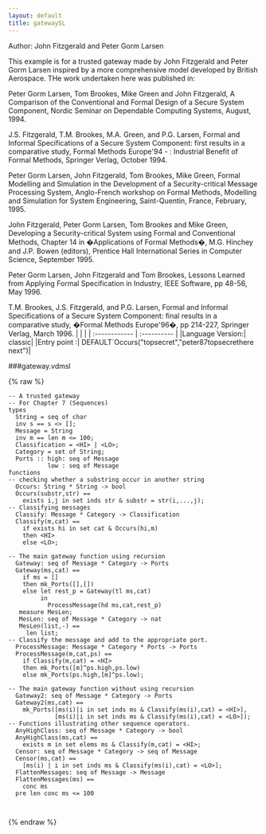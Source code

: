 ```yaml
---
layout: default
title: gatewaySL
---
```


Author: John Fitzgerald and Peter Gorm Larsen


This example is for a trusted gateway made by John Fitzgerald and 
Peter Gorm Larsen inspired by a more comprehensive model developed
by British Aerospace. THe work undertaken here was published in:

Peter Gorm Larsen, Tom Brookes, Mike Green and John Fitzgerald, 
A Comparison of the Conventional and Formal Design of a Secure System 
Component, Nordic Seminar on Dependable Computing Systems, August, 1994.

J.S. Fitzgerald, T.M. Brookes, M.A. Green, and P.G. Larsen, Formal 
and Informal Specifications of a Secure System Component: first results 
in a comparative study, Formal Methods Europe'94 - : Industrial Benefit
of Formal Methods, Springer Verlag, October 1994.

Peter Gorm Larsen, John Fitzgerald, Tom Brookes, Mike Green, Formal 
Modelling and Simulation in the Development of a Security-critical 
Message Processing System, Anglo-French workshop on Formal Methods, 
Modelling and Simulation for System Engineering, Saint-Quentin, 
France, February, 1995.

John Fitzgerald, Peter Gorm Larsen, Tom Brookes and Mike Green, 
Developing a Security-critical System using Formal and Conventional 
Methods, Chapter 14 in �Applications of Formal Methods�, M.G. Hinchey 
and J.P. Bowen (editors), Prentice Hall International Series in 
Computer Science, September 1995.

Peter Gorm Larsen, John Fitzgerald and Tom Brookes, Lessons Learned 
from Applying Formal Specification in Industry, IEEE Software, 
pp 48-56, May 1996.

T.M. Brookes, J.S. Fitzgerald, and P.G. Larsen, Formal and Informal 
Specifications of a Secure System Component: final results in a 
comparative study, �Formal Methods Europe'96�, pp 214-227, Springer 
Verlag, March 1996.
|  |           |
| :------------ | :---------- |
|Language Version:| classic|
|Entry point     :| DEFAULT`Occurs("topsecret","peter87topsecrethere next")|


###gateway.vdmsl

{% raw %}
~~~
-- A trusted gateway-- For Chapter 7 (Sequences)
types
  String = seq of char  inv s == s <> [];  
  Message = String  inv m == len m <= 100;
  Classification = <HI> | <LO>;
  Category = set of String;
  Ports :: high: seq of Message           low : seq of Message
functions
-- checking whether a substring occur in another string
  Occurs: String * String -> bool  Occurs(substr,str) ==    exists i,j in set inds str & substr = str(i,...,j);
-- Classifying messages
  Classify: Message * Category -> Classification  Classify(m,cat) ==    if exists hi in set cat & Occurs(hi,m)    then <HI>    else <LO>;

-- The main gateway function using recursion
  Gateway: seq of Message * Category -> Ports  Gateway(ms,cat) ==    if ms = []    then mk_Ports([],[])    else let rest_p = Gateway(tl ms,cat)         in           ProcessMessage(hd ms,cat,rest_p)   measure MesLen;
   MesLen: seq of Message * Category -> nat   MesLen(list,-) ==     len list;
-- Classify the message and add to the appropriate port.
  ProcessMessage: Message * Category * Ports -> Ports  ProcessMessage(m,cat,ps) ==    if Classify(m,cat) = <HI>    then mk_Ports([m]^ps.high,ps.low)    else mk_Ports(ps.high,[m]^ps.low);

-- The main gateway function without using recursion
  Gateway2: seq of Message * Category -> Ports  Gateway2(ms,cat) ==    mk_Ports([ms(i)|i in set inds ms & Classify(ms(i),cat) = <HI>],             [ms(i)|i in set inds ms & Classify(ms(i),cat) = <LO>]);
-- Functions illustrating other sequence operators. 
  AnyHighClass: seq of Message * Category -> bool  AnyHighClass(ms,cat) ==    exists m in set elems ms & Classify(m,cat) = <HI>;
  Censor: seq of Message * Category -> seq of Message  Censor(ms,cat) ==    [ms(i) | i in set inds ms & Classify(ms(i),cat) = <LO>];
  FlattenMessages: seq of Message -> Message  FlattenMessages(ms) ==    conc ms  pre len conc ms <= 100 



~~~
{% endraw %}

